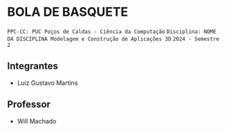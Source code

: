 #  BOLA DE BASQUETE

`PPC-CC: PUC Poços de Caldas - Ciência da Computação`
`Disciplina: NOME DA DISCIPLINA Modelagem e Construção de Aplicações 3D`
`2024 - Semestre 2`

## Integrantes

- Luiz Gustavo Martins

## Professor

- Will Machado
